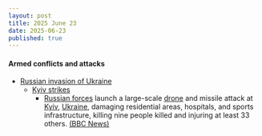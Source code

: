 ```yaml
---
layout: post
title: 2025 June 23
date: 2025-06-23
published: true
---
```



#### Armed conflicts and attacks

* [Russian invasion of Ukraine](https://en.wikipedia.org/wiki/Russian_invasion_of_Ukraine "Russian invasion of Ukraine")
  * [Kyiv strikes](https://en.wikipedia.org/wiki/Kyiv_strikes_%282022%E2%80%93present%29 "Kyiv strikes (2022–present)")
    * [Russian forces](https://en.wikipedia.org/wiki/Russian_Armed_Forces "Russian Armed Forces") launch a large-scale [drone](https://en.wikipedia.org/wiki/Drone_warfare "Drone warfare") and missile attack at [Kyiv](https://en.wikipedia.org/wiki/Kyiv "Kyiv"), [Ukraine](https://en.wikipedia.org/wiki/Ukraine "Ukraine"), damaging residential areas, hospitals, and sports infrastructure, killing nine people killed and injuring at least 33 others. [(BBC News)](https://www.bbc.com/news/articles/c0k7vll16l3o)
